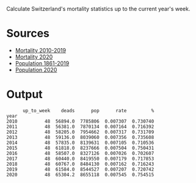 Calculate Switzerland's mortality statistics up to the current year's week.

# Sources

- [Mortality 2010-2019](https://www.bfs.admin.ch/bfs/de/home/statistiken/gesundheit/gesundheitszustand/sterblichkeit-todesursachen.assetdetail.12607336.html)
- [Mortality 2020](https://www.bfs.admin.ch/bfs/de/home/statistiken/gesundheit/gesundheitszustand/sterblichkeit-todesursachen.assetdetail.15204846.html)
- [Population 1861-2019](https://www.bfs.admin.ch/bfs/de/home/statistiken/bevoelkerung/stand-entwicklung/bevoelkerung.assetdetail.13707405.html)
- [Population 2020](https://www.bfs.admin.ch/bfs/de/home/statistiken/bevoelkerung/stand-entwicklung/bevoelkerung.assetdetail.14941425.html)

# Output

          up_to_week    deads      pop      rate         %
    year                                                  
    2010          48  56894.0  7785806  0.007307  0.730740
    2011          48  56381.0  7870134  0.007164  0.716392
    2012          48  58205.0  7954662  0.007317  0.731709
    2013          48  59136.0  8039060  0.007356  0.735608
    2014          48  57835.0  8139631  0.007105  0.710536
    2015          48  61818.0  8237666  0.007504  0.750431
    2016          48  58507.0  8327126  0.007026  0.702607
    2017          48  60440.0  8419550  0.007179  0.717853
    2018          48  60767.0  8484130  0.007162  0.716243
    2019          48  61584.0  8544527  0.007207  0.720742
    2020          48  65304.2  8655118  0.007545  0.754515
